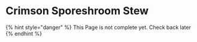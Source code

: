 # Crimson Sporeshroom Stew

{% hint style="danger" %}
This Page is not complete yet. Check back later
{% endhint %}

